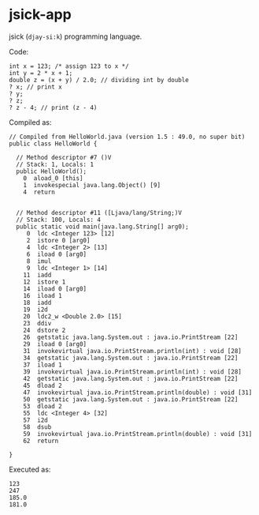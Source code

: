 jsick-app
=========

jsick (`djay-si:k`) programming language.

Code:

    int x = 123; /* assign 123 to x */
    int y = 2 * x + 1;
    double z = (x + y) / 2.0; // dividing int by double
    ? x; // print x
    ? y;
    ? z;
    ? z - 4; // print (z - 4) 

Compiled as:

    // Compiled from HelloWorld.java (version 1.5 : 49.0, no super bit)
    public class HelloWorld {
      
      // Method descriptor #7 ()V
      // Stack: 1, Locals: 1
      public HelloWorld();
        0  aload_0 [this]
        1  invokespecial java.lang.Object() [9]
        4  return

      
      // Method descriptor #11 ([Ljava/lang/String;)V
      // Stack: 100, Locals: 4
      public static void main(java.lang.String[] arg0);
         0  ldc <Integer 123> [12]
         2  istore 0 [arg0]
         4  ldc <Integer 2> [13]
         6  iload 0 [arg0]
         8  imul
         9  ldc <Integer 1> [14]
        11  iadd
        12  istore 1
        14  iload 0 [arg0]
        16  iload 1
        18  iadd
        19  i2d
        20  ldc2_w <Double 2.0> [15]
        23  ddiv
        24  dstore 2
        26  getstatic java.lang.System.out : java.io.PrintStream [22]
        29  iload 0 [arg0]
        31  invokevirtual java.io.PrintStream.println(int) : void [28]
        34  getstatic java.lang.System.out : java.io.PrintStream [22]
        37  iload 1
        39  invokevirtual java.io.PrintStream.println(int) : void [28]
        42  getstatic java.lang.System.out : java.io.PrintStream [22]
        45  dload 2
        47  invokevirtual java.io.PrintStream.println(double) : void [31]
        50  getstatic java.lang.System.out : java.io.PrintStream [22]
        53  dload 2
        55  ldc <Integer 4> [32]
        57  i2d
        58  dsub
        59  invokevirtual java.io.PrintStream.println(double) : void [31]
        62  return

    }

Executed as:

    123
    247
    185.0
    181.0


